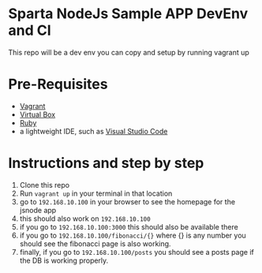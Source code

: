 # Sparta NodeJs Sample APP DevEnv and CI
This repo will be a dev env you can copy and setup by running vagrant up

# Pre-Requisites 
- [Vagrant]() 
- [Virtual Box]()
- [Ruby]()
- a lightweight IDE, such as [Visual Studio Code]()

# Instructions and step by step
1. Clone this repo
2. Run `vagrant up` in your terminal in that location
3. go to `192.168.10.100` in your browser to see the homepage for the jsnode app
4. this should also work on `192.168.10.100`
5. if you go to `192.168.10.100:3000` this should also be available there
6. if you go to `192.168.10.100/fibonacci/{}` where {} is any number you should see the fibonacci page is also working. 
8. finally, if you go to `192.168.10.100/posts` you should see a posts page if the DB is working properly. 